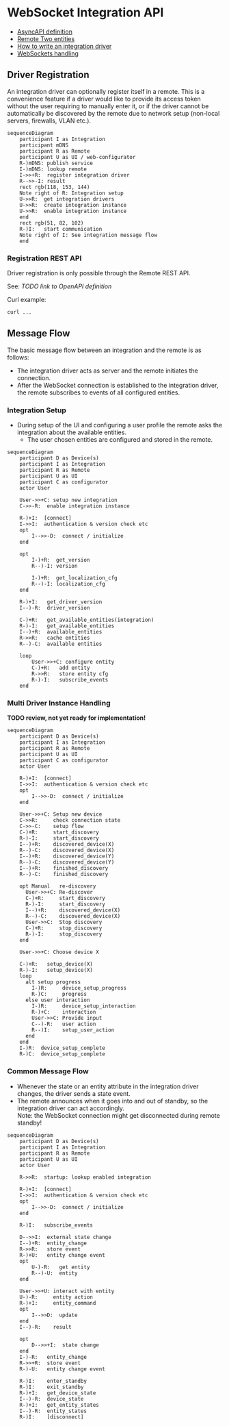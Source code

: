 # WebSocket Integration API

- [AsyncAPI definition](asyncapi.yaml)
- [Remote Two entities](entities/README.md)
- [How to write an integration driver](write-integration-driver.md)
- [WebSockets handling](websocket.md)

## Driver Registration

An integration driver can optionally register itself in a remote. This is a convenience feature if a driver would like
to provide its access token without the user requiring to manually enter it, or if the driver cannot be automatically 
be discovered by the remote due to network setup (non-local servers, firewalls, VLAN etc.).

```mermaid
sequenceDiagram
    participant I as Integration
    participant mDNS
    participant R as Remote
    participant U as UI / web-configurator
    R-)mDNS: publish service
    I-)mDNS: lookup remote
    I->>+R:  register integration driver
    R-->>-I: result
    rect rgb(118, 153, 144)
    Note right of R: Integration setup
    U->>R:  get integration drivers
    U->>R:  create integration instance
    U->>R:  enable integration instance
    end
    rect rgb(51, 82, 102)
    R-)I:   start communication
    Note right of I: See integration message flow
    end
```

### Registration REST API

Driver registration is only possible through the Remote REST API.

See: _TODO link to OpenAPI definition_

Curl example:
```bash
curl ...
```

## Message Flow
The basic message flow between an integration and the remote is as follows:

- The integration driver acts as server and the remote initiates the connection.
- After the WebSocket connection is established to the integration driver, the remote subscribes to events of all
  configured entities.

### Integration Setup

- During setup of the UI and configuring a user profile the remote asks the integration about the available entities.
  - The user chosen entities are configured and stored in the remote.

```mermaid
sequenceDiagram
    participant D as Device(s)
    participant I as Integration
    participant R as Remote
    participant U as UI
    participant C as configurator
    actor User

    User->>+C: setup new integration
    C->>-R:  enable integration instance

    R-)+I:  [connect] 
    I->>I:  authentication & version check etc
    opt
        I-->>-D:  connect / initialize
    end

    opt
        I-)+R:  get_version
        R--)-I: version

        I-)+R:  get_localization_cfg
        R--)-I: localization_cfg
    end
    
    R-)+I:   get_driver_version
    I--)-R:  driver_version
    
    C-)+R:   get_available_entities(integration)
    R-)-I:   get_available_entities
    I--)+R:  available_entities 
    R->>R:   cache entities
    R--)-C:  available entities

    loop
        User->>+C: configure entity 
        C-)+R:   add entity
        R->>R:   store entity cfg
        R-)-I:   subscribe_events
    end
```

### Multi Driver Instance Handling

**TODO review, not yet ready for implementation!**

```mermaid
sequenceDiagram
    participant D as Device(s)
    participant I as Integration
    participant R as Remote
    participant U as UI
    participant C as configurator
    actor User

    R-)+I:  [connect] 
    I->>I:  authentication & version check etc
    opt
        I-->>-D:  connect / initialize
    end

    User->>+C: Setup new device
    C->>R:     check connection state
    C->>-C:    setup flow
    C-)+R:     start_discovery
    R-)-I:     start_discovery
    I--)+R:    discovered_device(X) 
    R--)-C:    discovered_device(X) 
    I--)+R:    discovered_device(Y) 
    R--)-C:    discovered_device(Y) 
    I--)+R:    finished_discovery 
    R--)-C:    finished_discovery 
    
    opt Manual   re-discovery
      User->>+C: Re-discover
      C-)+R:     start_discovery
      R-)-I:     start_discovery
      I--)+R:    discovered_device(X) 
      R--)-C:    discovered_device(X) 
      User->>C:  Stop discovery
      C-)+R:     stop_discovery
      R-)-I:     stop_discovery
    end
    
    User->>+C: Choose device X

    C-)+R:   setup_device(X)
    R-)-I:   setup_device(X)
    loop
      alt setup progress
        I-)R:     device_setup_progress
        R-)C:     progress
      else user interaction
        I-)R:     device_setup_interaction
        R-)+C:    interaction
        User->>C: Provide input  
        C--)-R:   user action
        R--)I:    setup_user_action
      end
    end
    I-)R:  device_setup_complete
    R-)C:  device_setup_complete
```

### Common Message Flow

- Whenever the state or an entity attribute in the integration driver changes, the driver sends a state event.
- The remote announces when it goes into and out of standby, so the integration driver can act accordingly.   
  Note: the WebSocket connection might get disconnected during remote standby!

```mermaid
sequenceDiagram
    participant D as Device(s)
    participant I as Integration
    participant R as Remote
    participant U as UI
    actor User

    R->>R:  startup: lookup enabled integration

    R-)+I:  [connect] 
    I->>I:  authentication & version check etc
    opt
        I-->>-D:  connect / initialize
    end

    R-)I:   subscribe_events

    D-->>I:  external state change
    I--)+R:  entity_change 
    R->>R:   store event
    R-)+U:   entity change event
    opt
        U-)-R:   get entity
        R--)-U:  entity
    end

    User->>+U: interact with entity
    U-)-R:     entity action
    R-)+I:     entity_command
    opt
        I-->>D:  update
    end
    I--)-R:    result

    opt
        D-->>+I:  state change
    end
    I-)-R:   entity_change
    R->>+R:  store event
    R-)-U:   entity change event

    R-)I:    enter_standby
    R-)I:    exit_standby
    R-)+I:   get_device_state
    I--)-R:  device_state
    R-)+I:   get_entity_states
    I--)-R:  entity_states
    R-)I:    [disconnect]
```
